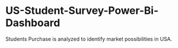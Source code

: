 # US-Student-Survey-Power-Bi-Dashboard
Students Purchase is analyzed to identify market possibilities in USA.
